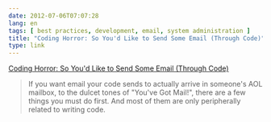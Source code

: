 ```yaml
---
date: 2012-07-06T07:07:28
lang: en
tags: [ best practices, development, email, system administration ]
title: "Coding Horror: So You'd Like to Send Some Email (Through Code)"
type: link
---
```


[Coding Horror: So You'd Like to Send Some Email (Through
Code)](http://www.codinghorror.com/blog/2010/04/so-youd-like-to-send-some-email-through-code.html)

> If you want email your code sends to actually arrive in someone's AOL
> mailbox, to the dulcet tones of "You've Got Mail!", there are a few
> things you must do first. And most of them are only peripherally
> related to writing code.

